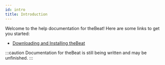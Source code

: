 ```yaml
---
id: intro
title: Introduction
---
```


Welcome to the help documentation for theBeat! Here are some links to get you started:
- [Downloading and Installing theBeat](install.md)

:::caution
Documentation for theBeat is still being written and may be unfinished.
:::
